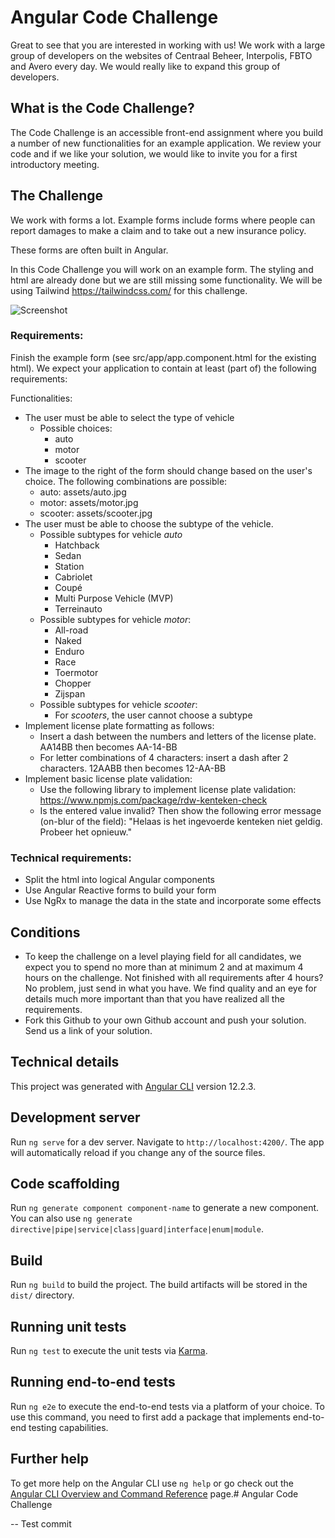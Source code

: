 # Angular Code Challenge

Great to see that you are interested in working with us! We work with a large group of developers on the websites of Centraal Beheer, Interpolis, FBTO and Avero every day. We would really like to expand this group of developers.

## What is the Code Challenge?
The Code Challenge is an accessible front-end assignment where you build a number of new functionalities for an example application. We review your code and if we like your solution, we would like to invite you for a first introductory meeting.

## The Challenge
We work with forms a lot. Example forms include forms where people can report damages to make a claim and to take out a new insurance policy.

These forms are often built in Angular. 

In this Code Challenge you will work on an example form. The styling and html are already done but we are still missing some functionality. We will be using Tailwind https://tailwindcss.com/ for this challenge. 

![Screenshot](screenshot.png)

### Requirements:
Finish the example form (see src/app/app.component.html for the existing html). We expect your application to contain at least (part of) the following requirements:

Functionalities:
- The user must be able to select the type of vehicle
    - Possible choices:
        - auto
        - motor
        - scooter
- The image to the right of the form should change based on the user's choice. The following combinations are possible:
    - auto: assets/auto.jpg
    - motor: assets/motor.jpg
    - scooter: assets/scooter.jpg     
- The user must be able to choose the subtype of the vehicle.
    - Possible subtypes for vehicle _auto_
        - Hatchback
        - Sedan
        - Station
        - Cabriolet
        - Coupé
        - Multi Purpose Vehicle (MVP)
        - Terreinauto
    - Possible subtypes for vehicle _motor_:
        - All-road
        - Naked
        - Enduro
        - Race
        - Toermotor
        - Chopper
        - Zijspan
    - Possible subtypes for vehicle _scooter_:
        - For _scooters_, the user cannot choose a subtype
- Implement license plate formatting as follows:
    - Insert a dash between the numbers and letters of the license plate. AA14BB then becomes AA-14-BB
    - For letter combinations of 4 characters: insert a dash after 2 characters. 12AABB then becomes 12-AA-BB
- Implement basic license plate validation:
    - Use the following library to implement license plate validation: https://www.npmjs.com/package/rdw-kenteken-check
    - Is the entered value invalid? Then show the following error message (on-blur of the field): "Helaas is het ingevoerde kenteken niet geldig. Probeer het opnieuw." 

### Technical requirements:
- Split the html into logical Angular components
- Use Angular Reactive forms to build your form
- Use NgRx to manage the data in the state and incorporate some effects

## Conditions
- To keep the challenge on a level playing field for all candidates, we expect you to spend no more than at minimum 2 and at maximum 4 hours on the challenge. Not finished with all requirements after 4 hours? No problem, just send in what you have. We find quality and an eye for details much more important than that you have realized all the requirements.
- Fork this Github to your own Github account and push your solution. Send us a link of your solution.

## Technical details

This project was generated with [Angular CLI](https://github.com/angular/angular-cli) version 12.2.3.

## Development server

Run `ng serve` for a dev server. Navigate to `http://localhost:4200/`. The app will automatically reload if you change any of the source files.

## Code scaffolding

Run `ng generate component component-name` to generate a new component. You can also use `ng generate directive|pipe|service|class|guard|interface|enum|module`.

## Build

Run `ng build` to build the project. The build artifacts will be stored in the `dist/` directory.

## Running unit tests

Run `ng test` to execute the unit tests via [Karma](https://karma-runner.github.io).

## Running end-to-end tests

Run `ng e2e` to execute the end-to-end tests via a platform of your choice. To use this command, you need to first add a package that implements end-to-end testing capabilities.

## Further help

To get more help on the Angular CLI use `ng help` or go check out the [Angular CLI Overview and Command Reference](https://angular.io/cli) page.# Angular Code Challenge

-- Test commit
